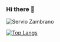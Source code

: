 ### Hi there 👋

![Servio Zambrano](https://github-readme-stats.vercel.app/api?username=fenriz07&show_icons=true&theme=radical)

[![Top Langs](https://github-readme-stats.vercel.app/api/top-langs/?username=fenriz07&layout=compact)](https://github.com/anuraghazra/github-readme-stats)


